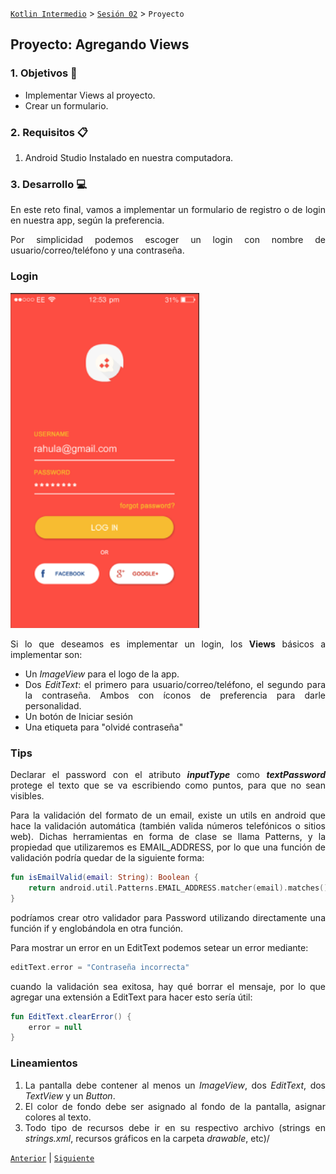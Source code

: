 [`Kotlin Intermedio`](../../Readme.md) > [`Sesión 02`](../Readme.md) > `Proyecto`

## Proyecto: Agregando Views

<div style="text-align: justify;">

### 1. Objetivos :dart:

- Implementar Views al proyecto.
- Crear un formulario.

### 2. Requisitos :clipboard:

1. Android Studio Instalado en nuestra computadora.


### 3. Desarrollo :computer:

En este reto final, vamos a implementar un formulario de registro o de login en nuestra app, según la preferencia.

Por simplicidad podemos escoger un login con nombre de usuario/correo/teléfono y una contraseña.

### Login

<img src="images/0.png" width="60%">

Si lo que deseamos es implementar un login, los __Views__ básicos a implementar son:

- Un _ImageView_ para el logo de la app.
- Dos _EditText_: el primero para usuario/correo/teléfono, el segundo para la contraseña. Ambos con íconos de preferencia para darle personalidad.
- Un botón de Iniciar sesión
- Una etiqueta para "olvidé contraseña"

### Tips

Declarar el password con el atributo ___inputType___ como ___textPassword___ protege el texto que se va escribiendo como puntos, para que no sean visibles.

Para la validación del formato de un email, existe un utils en android que hace la validación automática (también valida números telefónicos o sitios web). Dichas herramientas en forma de clase se llama Patterns, y la propiedad que utilizaremos es EMAIL_ADDRESS, por lo que una función de validación podría quedar de la siguiente forma:

```kotlin
fun isEmailValid(email: String): Boolean { 
    return android.util.Patterns.EMAIL_ADDRESS.matcher(email).matches()
}
```
podríamos crear otro validador para Password utilizando directamente una función if y englobándola en otra función.

Para mostrar un error en un EditText podemos setear un error mediante:

```kotlin
editText.error = "Contraseña incorrecta"
```

cuando la validación sea exitosa, hay qué borrar el mensaje, por lo que agregar una extensión a EditText para hacer esto sería útil:

```kotlin
fun EditText.clearError() {
    error = null
}
```

### Lineamientos

1. La pantalla debe contener al menos un _ImageView_, dos _EditText_, dos _TextView_ y un _Button_.
2. El color de fondo debe ser asignado al fondo de la pantalla, asignar colores al texto.
3. Todo tipo de recursos debe ir en su respectivo archivo (strings en _strings.xml_, recursos gráficos en la carpeta _drawable_, etc)/





[`Anterior`](../Ejemplo-03/Readme.md) | [`Siguiente`](../Postwork/Readme.md)

</div>
